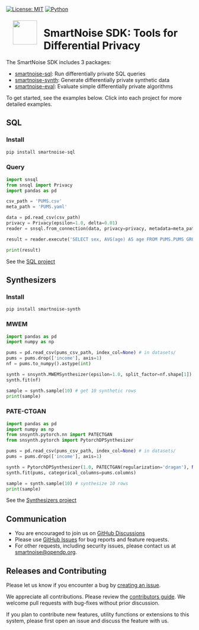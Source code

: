 [![License: MIT](https://img.shields.io/badge/License-MIT-yellow.svg)](https://opensource.org/licenses/MIT) [![Python](https://img.shields.io/badge/python-3.7%20%7C%203.8%20%7C3.9%20%7C3.10-blue)](https://www.python.org/)

<a href="https://smartnoise.org"><img src="images/SmartNoise/SVG/Logo Mark_grey.svg" align="left" height="65" vspace="8" hspace="18"></a>

# SmartNoise SDK: Tools for Differential Privacy


The SmartNoise SDK includes 3 packages:
* [smartnoise-sql](sql/): Run differentially private SQL queries
* [smartnoise-synth](synth/): Generate differentially private synthetic data
* [smartnoise-eval](evaluator/): Evaluate simple differentially private algorithms

To get started, see the examples below. Click into each project for more detailed examples.

## SQL

### Install

```bash
pip install smartnoise-sql
```

### Query

```python
import snsql
from snsql import Privacy
import pandas as pd

csv_path = 'PUMS.csv'
meta_path = 'PUMS.yaml'

data = pd.read_csv(csv_path)
privacy = Privacy(epsilon=1.0, delta=0.01)
reader = snsql.from_connection(data, privacy=privacy, metadata=meta_path)

result = reader.execute('SELECT sex, AVG(age) AS age FROM PUMS.PUMS GROUP BY sex')

print(result)
```

See the [SQL project](sql/README.md)

## Synthesizers

### Install
```
pip install smartnoise-synth
```

### MWEM

```python
import pandas as pd
import numpy as np

pums = pd.read_csv(pums_csv_path, index_col=None) # in datasets/
pums = pums.drop(['income'], axis=1)
nf = pums.to_numpy().astype(int)

synth = snsynth.MWEMSynthesizer(epsilon=1.0, split_factor=nf.shape[1]) 
synth.fit(nf)

sample = synth.sample(10) # get 10 synthetic rows
print(sample)
```

### PATE-CTGAN

```python
import pandas as pd
import numpy as np
from snsynth.pytorch.nn import PATECTGAN
from snsynth.pytorch import PytorchDPSynthesizer

pums = pd.read_csv(pums_csv_path, index_col=None) # in datasets/
pums = pums.drop(['income'], axis=1)

synth = PytorchDPSynthesizer(1.0, PATECTGAN(regularization='dragan'), None)
synth.fit(pums, categorical_columns=pums.columns)

sample = synth.sample(10) # synthesize 10 rows
print(sample)
```

See the [Synthesizers project](synth/README.md)

## Communication

- You are encouraged to join us on [GitHub Discussions](https://github.com/opendp/opendp/discussions/categories/smartnoise)
- Please use [GitHub Issues](https://github.com/opendp/smartnoise-sdk/issues) for bug reports and feature requests.
- For other requests, including security issues, please contact us at [smartnoise@opendp.org](mailto:smartnoise@opendp.org).

## Releases and Contributing

Please let us know if you encounter a bug by [creating an issue](https://github.com/opendp/smartnoise-sdk/issues).

We appreciate all contributions. Please review the [contributors guide](contributing.rst).  We welcome pull requests with bug-fixes without prior discussion.

If you plan to contribute new features, utility functions or extensions to this system, please first open an issue and discuss the feature with us.